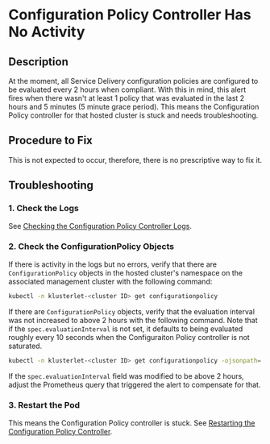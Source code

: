 # Configuration Policy Controller Has No Activity

## Description

At the moment, all Service Delivery configuration policies are configured to be evaluated every 2
hours when compliant. With this in mind, this alert fires when there wasn't at least 1 policy that
was evaluated in the last 2 hours and 5 minutes (5 minute grace period). This means the
Configuration Policy controller for that hosted cluster is stuck and needs troubleshooting.

## Procedure to Fix

This is not expected to occur, therefore, there is no prescriptive way to fix it.

## Troubleshooting

### 1. Check the Logs

See [Checking the Configuration Policy Controller Logs](../../common/config-policy-controller-logs.md).

### 2. Check the ConfigurationPolicy Objects

If there is activity in the logs but no errors, verify that there are `ConfigurationPolicy` objects
in the hosted cluster's namespace on the associated management cluster with the following command:

```bash
kubectl -n klusterlet-<cluster ID> get configurationpolicy
```

If there are `ConfigurationPolicy` objects, verify that the evaluation interval was not increased to
above 2 hours with the following command. Note that if the `spec.evaluationInterval` is not set, it
defaults to being evaluated roughly every 10 seconds when the Configuraiton Policy controller is not
saturated.

```bash
kubectl -n klusterlet-<cluster ID> get configurationpolicy -ojsonpath='{.items[*].spec.evaluationInterval}'
```

If the `spec.evaluationInterval` field was modified to be above 2 hours, adjust the Prometheus query
that triggered the alert to compensate for that.

### 3. Restart the Pod

This means the Configuration Policy controller is stuck. See
[Restarting the Configuration Policy Controller](../../common/config-policy-controller-restart.md).
